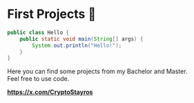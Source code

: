 # First Projects 🚀

```java
public class Hello {
    public static void main(String[] args) {
        System.out.println("Hello!");
    }
}
```

Here you can find some projects from my Bachelor and Master.  
Feel free to use code.

**https://x.com/CryptoStayros**